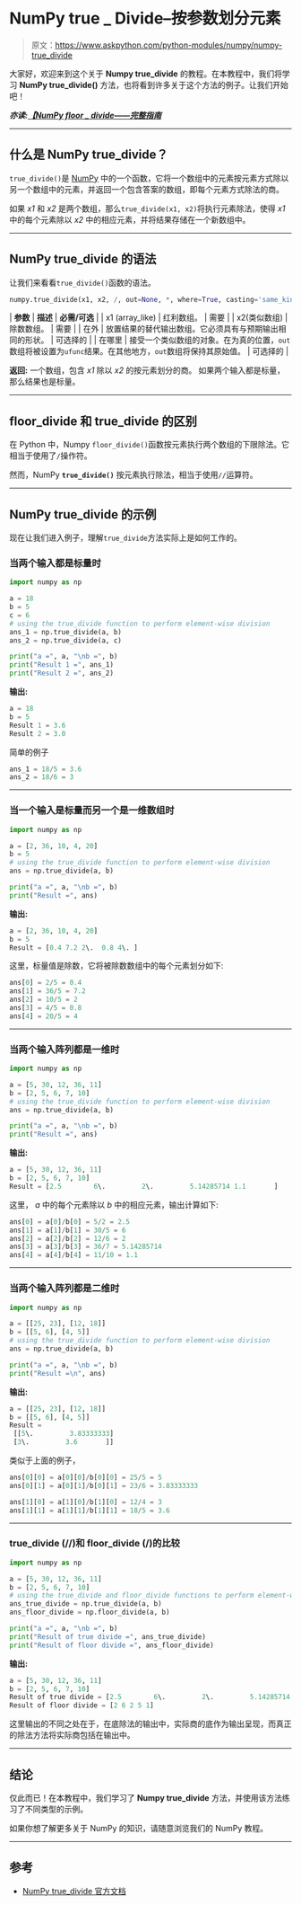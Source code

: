# NumPy true _ Divide–按参数划分元素

> 原文：<https://www.askpython.com/python-modules/numpy/numpy-true_divide>

大家好，欢迎来到这个关于 **Numpy true_divide** 的教程。在本教程中，我们将学习 **NumPy true_divide()** 方法，也将看到许多关于这个方法的例子。让我们开始吧！

***亦读:[【NumPy floor _ divide——完整指南](https://www.askpython.com/python-modules/numpy/numpy-floor-divide)***

* * *

## 什么是 NumPy true_divide？

`true_divide()`是 [NumPy](https://www.askpython.com/python-modules/numpy) 中的一个函数，它将一个数组中的元素按元素方式除以另一个数组中的元素，并返回一个包含答案的数组，即每个元素方式除法的商。

如果 *x1* 和 *x2* 是两个数组，那么`true_divide(x1, x2)`将执行元素除法，使得 *x1* 中的每个元素除以 *x2* 中的相应元素，并将结果存储在一个新数组中。

* * *

## NumPy true_divide 的语法

让我们来看看`true_divide()`函数的语法。

```py
numpy.true_divide(x1, x2, /, out=None, *, where=True, casting='same_kind', order='K', dtype=None, subok=True[, signature, extobj])

```

| **参数** | **描述** | **必需/可选** |
| x1 (array_like) | 红利数组。 | 需要 |
| x2(类似数组) | 除数数组。 | 需要 |
| 在外 | 放置结果的替代输出数组。它必须具有与预期输出相同的形状。 | 可选择的 |
| 在哪里 | 接受一个类似数组的对象。在为真的位置，`out`数组将被设置为`ufunc`结果。在其他地方，`out`数组将保持其原始值。 | 可选择的 |

**返回:**
一个数组，包含 *x1* 除以 *x2* 的按元素划分的商。
如果两个输入都是标量，那么结果也是标量。

* * *

## floor_divide 和 true_divide 的区别

在 Python 中，Numpy `floor_divide()`函数按元素执行两个数组的下限除法。它相当于使用了`/`操作符。

然而，NumPy **`true_divide()`** 按元素执行除法，相当于使用`//`运算符。

* * *

## NumPy true_divide 的示例

现在让我们进入例子，理解`true_divide`方法实际上是如何工作的。

### 当两个输入都是标量时

```py
import numpy as np 

a = 18
b = 5
c = 6
# using the true_divide function to perform element-wise division
ans_1 = np.true_divide(a, b)
ans_2 = np.true_divide(a, c)

print("a =", a, "\nb =", b)
print("Result 1 =", ans_1)
print("Result 2 =", ans_2)

```

**输出:**

```py
a = 18 
b = 5
Result 1 = 3.6
Result 2 = 3.0

```

简单的例子

```py
ans_1 = 18/5 = 3.6
ans_2 = 18/6 = 3

```

* * *

### 当一个输入是标量而另一个是一维数组时

```py
import numpy as np 

a = [2, 36, 10, 4, 20]
b = 5
# using the true_divide function to perform element-wise division
ans = np.true_divide(a, b)

print("a =", a, "\nb =", b)
print("Result =", ans)

```

**输出:**

```py
a = [2, 36, 10, 4, 20] 
b = 5
Result = [0.4 7.2 2\.  0.8 4\. ]

```

这里，标量值是除数，它将被除数数组中的每个元素划分如下:

```py
ans[0] = 2/5 = 0.4
ans[1] = 36/5 = 7.2
ans[2] = 10/5 = 2
ans[3] = 4/5 = 0.8
ans[4] = 20/5 = 4

```

* * *

### 当两个输入阵列都是一维时

```py
import numpy as np 

a = [5, 30, 12, 36, 11]
b = [2, 5, 6, 7, 10]
# using the true_divide function to perform element-wise division
ans = np.true_divide(a, b)

print("a =", a, "\nb =", b)
print("Result =", ans)

```

**输出:**

```py
a = [5, 30, 12, 36, 11] 
b = [2, 5, 6, 7, 10]
Result = [2.5        6\.         2\.         5.14285714 1.1       ]

```

这里， *a* 中的每个元素除以 *b* 中的相应元素，输出计算如下:

```py
ans[0] = a[0]/b[0] = 5/2 = 2.5
ans[1] = a[1]/b[1] = 30/5 = 6
ans[2] = a[2]/b[2] = 12/6 = 2
ans[3] = a[3]/b[3] = 36/7 = 5.14285714
ans[4] = a[4]/b[4] = 11/10 = 1.1

```

* * *

### 当两个输入阵列都是二维时

```py
import numpy as np 

a = [[25, 23], [12, 18]]
b = [[5, 6], [4, 5]]
# using the true_divide function to perform element-wise division
ans = np.true_divide(a, b)

print("a =", a, "\nb =", b)
print("Result =\n", ans)

```

**输出:**

```py
a = [[25, 23], [12, 18]] 
b = [[5, 6], [4, 5]]
Result =
 [[5\.         3.83333333]
 [3\.         3.6       ]]

```

类似于上面的例子，

```py
ans[0][0] = a[0][0]/b[0][0] = 25/5 = 5
ans[0][1] = a[0][1]/b[0][1] = 23/6 = 3.83333333

ans[1][0] = a[1][0]/b[1][0] = 12/4 = 3
ans[1][1] = a[1][1]/b[1][1] = 18/5 = 3.6

```

* * *

### true_divide (//)和 floor_divide (/)的比较

```py
import numpy as np 

a = [5, 30, 12, 36, 11]
b = [2, 5, 6, 7, 10]
# using the true_divide and floor_divide functions to perform element-wise division
ans_true_divide = np.true_divide(a, b)
ans_floor_divide = np.floor_divide(a, b)

print("a =", a, "\nb =", b)
print("Result of true divide =", ans_true_divide)
print("Result of floor divide =", ans_floor_divide)

```

**输出:**

```py
a = [5, 30, 12, 36, 11] 
b = [2, 5, 6, 7, 10]
Result of true divide = [2.5        6\.         2\.         5.14285714 1.1       ]
Result of floor divide = [2 6 2 5 1]

```

这里输出的不同之处在于，在底除法的输出中，实际商的底作为输出呈现，而真正的除法方法将实际商包括在输出中。

* * *

## 结论

仅此而已！在本教程中，我们学习了 **Numpy true_divide** 方法，并使用该方法练习了不同类型的示例。

如果你想了解更多关于 NumPy 的知识，请随意浏览我们的 NumPy 教程。

* * *

## 参考

*   [NumPy true_divide 官方文档](https://numpy.org/doc/stable/reference/generated/numpy.true_divide.html)